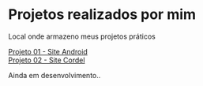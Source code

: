  <h1>Projetos realizados por mim</h1>
<remote_theme:pages-themes/tactile@v0.2.0>
<plugins: - jekyll-remote-theme;>
 <p>Local onde armazeno meus projetos práticos</p>
  <a href="projeto-android/index.html">Projeto 01 - Site Android</a><br>
  <a href="projeto-cordel/cordel.html">Projeto 02 - Site Cordel</a>
 <p>Ainda em desenvolvimento..</p>


